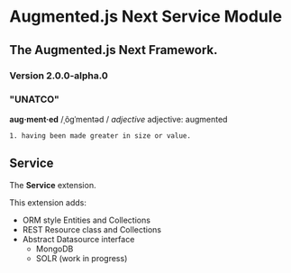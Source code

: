 # Augmented.js Next Service Module
## The Augmented.js Next Framework.
### Version 2.0.0-alpha.0
### "UNATCO"
**aug·ment·ed**
/ˌôɡˈmentəd /
*adjective*
adjective: augmented

    1. having been made greater in size or value.


## Service

The **Service** extension.

This extension adds:
* ORM style Entities and Collections
* REST Resource class and Collections
* Abstract Datasource interface
  - MongoDB
  - SOLR (work in progress)

